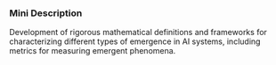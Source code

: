 ### Mini Description

Development of rigorous mathematical definitions and frameworks for characterizing different types of emergence in AI systems, including metrics for measuring emergent phenomena.
